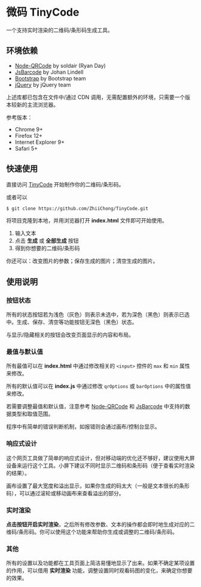 # 微码 TinyCode
一个支持实时渲染的二维码/条形码生成工具。

## 环境依赖
* [Node-QRCode](https://github.com/soldair/node-qrcode) by soldair (Ryan Day)
* [JsBarcode](https://github.com/lindell/JsBarcode) by Johan Lindell
* [Bootstrap](https://github.com/twbs/bootstrap) by Bootstrap team
* [jQuery](https://github.com/jquery/jquery)  by jQuery team

上述库都已包含在文件中/通过 CDN 调用，无需配置额外的环境，只需要一个版本较新的主流浏览器。

参考版本：

* Chrome 9+
* Firefox 12+
* Internet Explorer 9+
* Safari 5+

## 快速使用

直接访问 [TinyCode](https://zhiichong.github.io/TinyCode/) 开始制作你的二维码/条形码。

或者可以

``` bash
$ git clone https://github.com/ZhiiChong/TinyCode.git
```

将项目克隆到本地，并用浏览器打开 **index.html** 文件即可开始使用。

1. 输入文本
2. 点击 **生成** 或 **全部生成** 按钮
3. 得到你想要的二维码/条形码

你还可以：改变图片的参数；保存生成的图片；清空生成的图片。

## 使用说明

### 按钮状态

所有的状态按钮若为浅色（灰色）则表示未选中，若为深色（黑色）则表示已选中。生成、保存、清空等功能按钮无深色（黑色）状态。

与显示/隐藏相关的按钮会改变页面显示的内容和布局。

### 最值与默认值

所有最值可以在 **index.html** 中通过修改相关的 `<input>` 控件的 `max` 和 `min` 属性来修改。

所有的默认值可以在 **index.js** 中通过修改 `qrOptions` 或 `barOptions` 中的属性值来修改。

若需要调整最值和默认值，注意参考 [Node-QRCode](https://github.com/soldair/node-qrcode) 和 [JsBarcode](https://github.com/lindell/JsBarcode) 中支持的数据类型和取值范围。

程序中有简单的错误判断机制，如报错则会通过画布/控制台显示。

### 响应式设计

这个网页工具做了简单的响应式设计，但对移动端的优化还不够好，建议使用大屏设备来运行这个工具。小屏下建议不同时显示二维码和条形码（便于查看实时渲染的结果）。

画布设置了最大宽度和溢出显示，如果你生成的码太大（一般是文本很长的条形码），可以通过滚轮或移动画布来查看溢出的部分。

### 实时渲染

**点击按钮开启实时渲染**，之后所有修改参数、文本的操作都会即时地生成对应的二维码/条形码。你可以使用这个功能来帮助你生成或调整的二维码/条形码。

### 其他

所有的设置以及功能都在工具页面上简洁易懂地显示了出来。如果不确定某项设置的作用，可以借用 **实时渲染** 功能，调整设置同时观看码图的变化，来确定你想要的效果。

